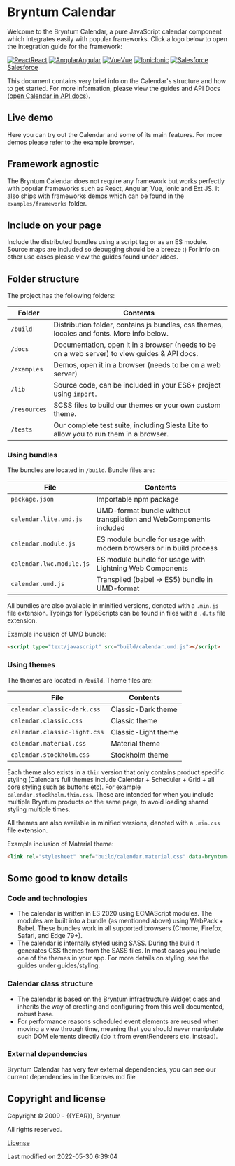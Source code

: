[//]: # (Links in this document only works when viewed in the documentation browser, surf to ./docs)

# Bryntum Calendar

Welcome to the Bryntum Calendar, a pure JavaScript calendar component which integrates easily with popular frameworks.
Click a logo below to open the integration guide for the framework:

<div class="framework-logos">
<a href="#Calendar/guides/integration/react/guide.md"><img src="Core/logo/react.svg" alt="React"><span>React</span></a>
<a href="#Calendar/guides/integration/angular/guide.md"><img src="Core/logo/angular.svg" alt="Angular"><span>Angular</span></a>
<a href="#Calendar/guides/integration/vue/guide.md"><img src="Core/logo/vue.svg" alt="Vue"><span>Vue</span></a>
<a href="#Calendar/guides/integration/ionic.md"><img src="Core/logo/ionic.svg" alt="Ionic"><span>Ionic</span></a>
<a href="#Calendar/guides/integration/salesforce/readme.md"><img src="Core/logo/salesforce.svg" alt="Salesforce"><span>Salesforce</span></a>
</div>

This document contains very brief info on the Calendar's structure and how to get started. For more information, please
view the guides and API Docs ([open Calendar in API docs](#Calendar/view/Calendar)).

## Live demo

Here you can try out the Calendar and some of its main features. For more demos please refer to the example browser.

<div class="external-example" data-file="Calendar/guides/readme/replaceimage.js"></div>

## Framework agnostic

The Bryntum Calendar does not require any framework but works perfectly with popular frameworks such as React, Angular,
Vue, Ionic and Ext JS. It also ships with frameworks demos which can be found in the `examples/frameworks` folder.

## Include on your page

Include the distributed bundles using a script tag or as an ES module. Source maps are included so debugging should be a
breeze :) For info on other use cases please view the guides found under /docs.

## Folder structure

The project has the following folders:

| Folder       | Contents                                                                                     |
|--------------|----------------------------------------------------------------------------------------------|
| `/build`     | Distribution folder, contains js bundles, css themes, locales and fonts. More info below.    |
| `/docs`      | Documentation, open it in a browser (needs to be on a web server) to view guides & API docs. |
| `/examples`  | Demos, open it in a browser (needs to be on a web server)                                    |
| `/lib`       | Source code, can be included in your ES6+ project using `import`.                            |
| `/resources` | SCSS files to build our themes or your own custom theme.                                     |
| `/tests`     | Our complete test suite, including Siesta Lite to allow you to run them in a browser.        |

### Using bundles

The bundles are located in `/build`. Bundle files are:

| File                     | Contents                                                            |
|--------------------------|---------------------------------------------------------------------|
| `package.json`           | Importable npm package                                              |
| `calendar.lite.umd.js`   | UMD-format bundle without transpilation and WebComponents included  |
| `calendar.module.js`     | ES module bundle for usage with modern browsers or in build process |
| `calendar.lwc.module.js` | ES module bundle for usage with Lightning Web Components            |
| `calendar.umd.js`        | Transpiled (babel -> ES5) bundle in UMD-format                      |

All bundles are also available in minified versions, denoted with a `.min.js` file extension.
Typings for TypeScripts can be found in files with a `.d.ts` file extension.

Example inclusion of UMD bundle:

```html
<script type="text/javascript" src="build/calendar.umd.js"></script>
```

### Using themes

The themes are located in `/build`. Theme files are:

| File                         | Contents            |
|------------------------------|---------------------|
| `calendar.classic-dark.css`  | Classic-Dark theme  |
| `calendar.classic.css`       | Classic theme       |
| `calendar.classic-light.css` | Classic-Light theme |
| `calendar.material.css`      | Material theme      |
| `calendar.stockholm.css`     | Stockholm theme     |

Each theme also exists in a `thin` version that only contains product specific styling (Calendars full themes include
Calendar + Scheduler + Grid + all core styling such as buttons etc). For example `calendar.stockholm.thin.css`. These
are intended for when you include multiple Bryntum products on the same page, to avoid loading shared styling multiple
times.

All themes are also available in minified versions, denoted with a `.min.css` file extension.

Example inclusion of Material theme:

```html
<link rel="stylesheet" href="build/calendar.material.css" data-bryntum-theme>
```

## Some good to know details

### Code and technologies

* The calendar is written in ES 2020 using ECMAScript modules. The modules are built into a bundle (as mentioned above)
  using WebPack + Babel. These bundles work in all supported browsers (Chrome, Firefox, Safari, and Edge 79+).
* The calendar is internally styled using SASS. During the build it generates CSS themes from the SASS files. In most
  cases you include one of the themes in your app. For more details on styling, see the guides under guides/styling.

### Calendar class structure

* The calendar is based on the Bryntum infrastructure Widget class and inherits the way of creating and configuring from
  this well documented, robust base.
* For performance reasons scheduled event elements are reused when moving a view through time, meaning that you should
  never manipulate such DOM elements directly (do it from eventRenderers etc. instead).

### External dependencies

Bryntum Calendar has very few external dependencies, you can see our current dependencies in the licenses.md file

## Copyright and license

Copyright © 2009 - {{YEAR}}, Bryntum

All rights reserved.

[License](https://www.bryntum.com/products/calendar/license/)


<p class="last-modified">Last modified on 2022-05-30 6:39:04</p>
